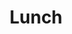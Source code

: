 ---
layout: default
category: session
id: lunch
title: Lunch
permalink: /schedule#lunch

day: Saturday
time: 12&colon;45pm - 1&colon;25pm
timeorder: 4
room: Main Space
---